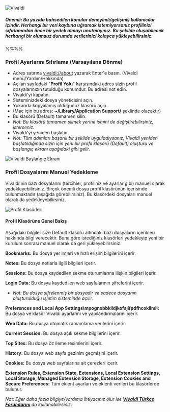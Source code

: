 ![Vivaldi](http://res.cloudinary.com/vivaldi/image/upload/v1483704007/vivaldi1_levddr.png#full-width)

##### **Önemli:** Bu yazıda bahsedilen konular deneyimli/gelişmiş kullanıcılar içindir. Herhangi bir veri kaybına uğramak istemiyorsanız profilinizi sıfırlamadan önce bir yedek almayı unutmayınız. Bu şekilde oluşabilecek herhangi bir olumsuz durumda verilerinizi kolayca yükleyebilirsiniz.

%%%%

### Profil Ayarlarını Sıfırlama (Varsayılana Dönme)

* Adres satırına [vivaldi://about](vivaldi://about) yazarak Enter'e basın. (Vivaldi menü/Yardım/Hakkında)
* Açılan sayfadaki "**Profil Yolu**" karşısındaki adres sizin profil dosyalarınızın tutulduğu konumdur. Bu adresi not edin.
* Vivaldi'yi kapatın.
* Sisteminizdeki dosya yöneticisini açın.
* Yukarıda kopyalamış olduğunuz klasörü açın.
 * (Mac için bu adres: **~/Library/Application Support/** şeklinde olacaktır)
* Bu klasörü (Default) tamamen silin.
 * _Not: Bu klasörü tamamen silmek yerine ismini de değiştirebilirsiniz, isterseniz._
* Vivaldi'yi yeniden başlatın.
 * _Not: Tüm adımları başarılı bir şekilde uyguladıysanız, Vivaldi yeniden başlatıldığında sizin için yeni bir profil klasörü (Default) oluşturu ve başlangıç ekranı aşağıdaki gibi gelir._

![Vivaldi Başlangıç Ekranı](http://res.cloudinary.com/vivaldi/image/upload/v1483701717/vivaldi-ba%C5%9Flang%C4%B1%C3%A7-ekran%C4%B1_vwqhtb.png#full-width)

### Profil Dosyalarını Manuel Yedekleme
Vivaldi'nin bazı dosyalarını (tercihler, profiliniz ve ayarlar gibi) manuel olarak yedekleyebilirsiniz. Birçok önemli dosya profil klasörünün içerisinde bulunmaktadır (aşağıda görebilirsiniz). Bu klasördeki dosyaları manuel olarak da yedekleyebilirsiniz.

![Profil Klasörleri](http://res.cloudinary.com/vivaldi/image/upload/v1483701714/profil-dosyalar%C4%B1_tmwboi.png#full-width)

#### Profil Klasörüne Genel Bakış

Aşağıdaki bilgiler size Default klasörü altındaki bazı dosyaların içerikleri hakkında bilgi verecektir. Buna göre istediğiniz klasörleri yedekleyip yeni bir kurulum sonrası manuel olarak da geri yükleyebilirsiniz.

**Bookmarks:** Bu dosya yer imleri ve hızlı erişim bilgilerini içerir.

**Notes:** Bu dosya notlarla ilgili bilgileri içerir.

**Sessions:** Bu dosya kaydedilen sekme oturumlarına ilişkin bilgileri içerir.

**Login Data:** Bu dosya kaydedilen web sayfalarının şifrelerini içerir.
*  _Not: Bu dosya şifrelenmiş bir dosyadır ve sadece dosyanın oluşturulduğu işletim sisteminde açılır._

**Preferences and Local App Settings\mpognobbkildjkofajifpdfhcoklimli:** Bu dosya ve klasör Vivaldi ayarlarını ve yapılandırmalarını içerir.

**Web Data:** Bu dosya otomatik ramamlama verilerini içerir.

**Current Session:** Bu dosya açık sekme bilgilerini içerir.

**Top Sites:** Bu dosya öz ileme resimlerini içerir.

**History:** Bu dosya web sayfa gezinim geçmişini içerir.

**Cookies:** Bu dosya web sayfalarına ait çerezleri içerir.

**Extension Rules, Extension State, Extensions, Local Extension Settings, Local Storage, Managed Extension Storage, Extension Cookies and Secure Preferences:** Tüm eklent ayarları ve eklenti verileri bu klasörlerde bulunur.

_Not: Eğer daha fazla bilgiye/yardıma ihtiyacınız olur ise **[Vivaldi Türkçe Forumlarını](https://vivaldi.net/forum/turkish)** da kullanabilirsiniz._
